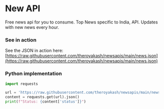 # New API

Free news api for you to consume. Top News specific to India, API. Updates with new news every hour.
### See in action
See the JSON in action here: [https://raw.githubusercontent.com/theroyakash/newsapis/main/news.json](https://raw.githubusercontent.com/theroyakash/newsapis/main/news.json)

### Python implementation
```python
import requests

url = 'https://raw.githubusercontent.com/theroyakash/newsapis/main/news.json'
content = requests.get(url).json()
print(f"Status: {content['status']}")
```
